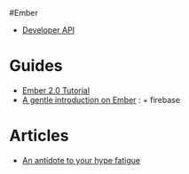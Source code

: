 #Ember

- [Developer API](http://emberjs.com/api/)

# Guides

- [Ember 2.0 Tutorial](http://yoember.com/)
- [A gentle introduction on Ember](https://medium.com/@jamesfuthey/a-gentle-introduction-to-ember-2-0-8ef1f378ee4#.qk5gcziqb) : + firebase

# Articles

- [An antidote to your hype fatigue](http://brewhouse.io/blog/2015/05/13/emberjs-an-antidote-to-your-hype-fatigue.html)
